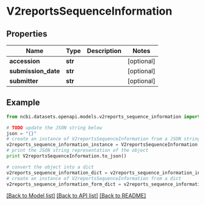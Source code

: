 # V2reportsSequenceInformation


## Properties

Name | Type | Description | Notes
------------ | ------------- | ------------- | -------------
**accession** | **str** |  | [optional] 
**submission_date** | **str** |  | [optional] 
**submitter** | **str** |  | [optional] 

## Example

```python
from ncbi.datasets.openapi.models.v2reports_sequence_information import V2reportsSequenceInformation

# TODO update the JSON string below
json = "{}"
# create an instance of V2reportsSequenceInformation from a JSON string
v2reports_sequence_information_instance = V2reportsSequenceInformation.from_json(json)
# print the JSON string representation of the object
print V2reportsSequenceInformation.to_json()

# convert the object into a dict
v2reports_sequence_information_dict = v2reports_sequence_information_instance.to_dict()
# create an instance of V2reportsSequenceInformation from a dict
v2reports_sequence_information_form_dict = v2reports_sequence_information.from_dict(v2reports_sequence_information_dict)
```
[[Back to Model list]](../README.md#documentation-for-models) [[Back to API list]](../README.md#documentation-for-api-endpoints) [[Back to README]](../README.md)


